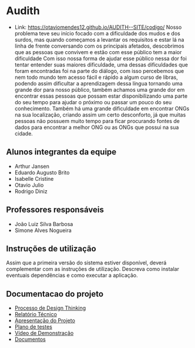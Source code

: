 # Audith
* Link: https://otaviomendes12.github.io/AUDITH--SITE/codigo/
Nosso problema teve seu início focado com a dificuldade dos mudos e dos surdos, mas quando começamos a levantar os requisitos e estar lá na linha de frente conversando com os principais afetados, descobrimos que as pessoas que convivem e estão com esse público tem a maior dificuldade 
	Com isso nossa forma de ajudar esse público nessa dor foi tentar entender suas maiores dificuldade, uma dessas dificuldades que foram encontradas foi na parte do diálogo, com isso percebemos que nem todo mundo tem acesso fácil e rápido a algum curso de libras, podendo assim dificultar a aprendizagem dessa língua tornando uma grande dor para nosso público, também achamos uma grande dor em encontrar essas pessoas que possam estar disponibilizando uma parte do seu tempo para ajudar o próximo ou passar um pouco do seu conhecimento.
Também há uma grande dificuldade em encontrar ONGs na sua localização, criando assim um certo desconforto, já que muitas pessoas não possuem muito tempo para ficar procurando fontes de dados para encontrar a melhor ONG ou as ONGs que possui na sua cidade.   

## Alunos integrantes da equipe

* Arthur Jansen
* Eduardo Augusto Brito
* Isabelle Cristine 
* Otavio Julio
* Rodrigo Diniz


## Professores responsáveis

* João Luiz Silva Barbosa
* Simone Alves Nogueira

## Instruções de utilização

Assim que a primeira versão do sistema estiver disponível, deverá complementar com as instruções de utilização. Descreva como instalar eventuais dependências e como executar a aplicação.
## Documentacao do projeto

* [Processo de Design Thinking](https://github.com/ICEI-PUC-Minas-PPLES-TI/plf-es-2022-1-ti1-7946100-audith/blob/master/docs/miro/PPLES-N%20-%20T1-G6%20-%20Dificuldade%20surdos%20com%20ouvintes%20falantes%20(1)%20(2).pdf)
* [Relatório Técnico](https://github.com/ICEI-PUC-Minas-PPLES-TI/plf-es-2022-1-ti1-7946100-audith/tree/master/docs/relatorio)
* [Apresentação do Projeto](https://github.com/ICEI-PUC-Minas-PPLES-TI/plf-es-2022-1-ti1-7946100-audith/blob/master/docs/apresentacao/Apresenta%C3%A7%C3%A3o%20PP.pdf)
* [Plano de testes](https://github.com/ICEI-PUC-Minas-PPLES-TI/plf-es-2022-1-ti1-7946100-audith/tree/master/docs/plano_testes)
* [Vídeo de Demonstração](https://github.com/ICEI-PUC-Minas-PPLES-TI/plf-es-2022-1-ti1-7946100-audith/tree/master/docs/video)
* [Documentos](https://github.com/ICEI-PUC-Minas-PPLES-TI/plf-es-2022-1-ti1-7946100-audith/tree/master/docs/documentos)
